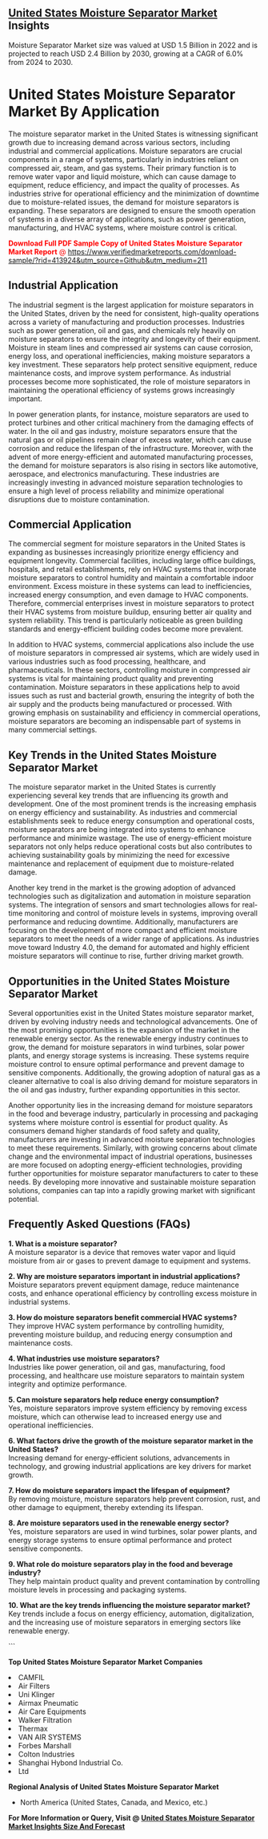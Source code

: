 <h2><a href="https://www.verifiedmarketreports.com/download-sample/?rid=413924&amp;utm_source=Github&amp;utm_medium=211" target="_blank">United States Moisture Separator Market</a> Insights</h2><p>Moisture Separator Market size was valued at USD 1.5 Billion in 2022 and is projected to reach USD 2.4 Billion by 2030, growing at a CAGR of 6.0% from 2024 to 2030.</p><p><h1>United States Moisture Separator Market By Application</h1><p>The moisture separator market in the United States is witnessing significant growth due to increasing demand across various sectors, including industrial and commercial applications. Moisture separators are crucial components in a range of systems, particularly in industries reliant on compressed air, steam, and gas systems. Their primary function is to remove water vapor and liquid moisture, which can cause damage to equipment, reduce efficiency, and impact the quality of processes. As industries strive for operational efficiency and the minimization of downtime due to moisture-related issues, the demand for moisture separators is expanding. These separators are designed to ensure the smooth operation of systems in a diverse array of applications, such as power generation, manufacturing, and HVAC systems, where moisture control is critical.<p><span class=""><span style="color: #ff0000;"><strong>Download Full PDF Sample Copy of United States Moisture Separator Market Report</strong> @ </span><a href="https://www.verifiedmarketreports.com/download-sample/?rid=413924&amp;utm_source=Github&amp;utm_medium=211" target="_blank">https://www.verifiedmarketreports.com/download-sample/?rid=413924&amp;utm_source=Github&amp;utm_medium=211</a></span></p><h2>Industrial Application</h2><p>The industrial segment is the largest application for moisture separators in the United States, driven by the need for consistent, high-quality operations across a variety of manufacturing and production processes. Industries such as power generation, oil and gas, and chemicals rely heavily on moisture separators to ensure the integrity and longevity of their equipment. Moisture in steam lines and compressed air systems can cause corrosion, energy loss, and operational inefficiencies, making moisture separators a key investment. These separators help protect sensitive equipment, reduce maintenance costs, and improve system performance. As industrial processes become more sophisticated, the role of moisture separators in maintaining the operational efficiency of systems grows increasingly important.</p><p>In power generation plants, for instance, moisture separators are used to protect turbines and other critical machinery from the damaging effects of water. In the oil and gas industry, moisture separators ensure that the natural gas or oil pipelines remain clear of excess water, which can cause corrosion and reduce the lifespan of the infrastructure. Moreover, with the advent of more energy-efficient and automated manufacturing processes, the demand for moisture separators is also rising in sectors like automotive, aerospace, and electronics manufacturing. These industries are increasingly investing in advanced moisture separation technologies to ensure a high level of process reliability and minimize operational disruptions due to moisture contamination.</p><h2>Commercial Application</h2><p>The commercial segment for moisture separators in the United States is expanding as businesses increasingly prioritize energy efficiency and equipment longevity. Commercial facilities, including large office buildings, hospitals, and retail establishments, rely on HVAC systems that incorporate moisture separators to control humidity and maintain a comfortable indoor environment. Excess moisture in these systems can lead to inefficiencies, increased energy consumption, and even damage to HVAC components. Therefore, commercial enterprises invest in moisture separators to protect their HVAC systems from moisture buildup, ensuring better air quality and system reliability. This trend is particularly noticeable as green building standards and energy-efficient building codes become more prevalent.</p><p>In addition to HVAC systems, commercial applications also include the use of moisture separators in compressed air systems, which are widely used in various industries such as food processing, healthcare, and pharmaceuticals. In these sectors, controlling moisture in compressed air systems is vital for maintaining product quality and preventing contamination. Moisture separators in these applications help to avoid issues such as rust and bacterial growth, ensuring the integrity of both the air supply and the products being manufactured or processed. With growing emphasis on sustainability and efficiency in commercial operations, moisture separators are becoming an indispensable part of systems in many commercial settings.</p><h2>Key Trends in the United States Moisture Separator Market</h2><p>The moisture separator market in the United States is currently experiencing several key trends that are influencing its growth and development. One of the most prominent trends is the increasing emphasis on energy efficiency and sustainability. As industries and commercial establishments seek to reduce energy consumption and operational costs, moisture separators are being integrated into systems to enhance performance and minimize wastage. The use of energy-efficient moisture separators not only helps reduce operational costs but also contributes to achieving sustainability goals by minimizing the need for excessive maintenance and replacement of equipment due to moisture-related damage.</p><p>Another key trend in the market is the growing adoption of advanced technologies such as digitalization and automation in moisture separation systems. The integration of sensors and smart technologies allows for real-time monitoring and control of moisture levels in systems, improving overall performance and reducing downtime. Additionally, manufacturers are focusing on the development of more compact and efficient moisture separators to meet the needs of a wider range of applications. As industries move toward Industry 4.0, the demand for automated and highly efficient moisture separators will continue to rise, further driving market growth.</p><h2>Opportunities in the United States Moisture Separator Market</h2><p>Several opportunities exist in the United States moisture separator market, driven by evolving industry needs and technological advancements. One of the most promising opportunities is the expansion of the market in the renewable energy sector. As the renewable energy industry continues to grow, the demand for moisture separators in wind turbines, solar power plants, and energy storage systems is increasing. These systems require moisture control to ensure optimal performance and prevent damage to sensitive components. Additionally, the growing adoption of natural gas as a cleaner alternative to coal is also driving demand for moisture separators in the oil and gas industry, further expanding opportunities in this sector.</p><p>Another opportunity lies in the increasing demand for moisture separators in the food and beverage industry, particularly in processing and packaging systems where moisture control is essential for product quality. As consumers demand higher standards of food safety and quality, manufacturers are investing in advanced moisture separation technologies to meet these requirements. Similarly, with growing concerns about climate change and the environmental impact of industrial operations, businesses are more focused on adopting energy-efficient technologies, providing further opportunities for moisture separator manufacturers to cater to these needs. By developing more innovative and sustainable moisture separation solutions, companies can tap into a rapidly growing market with significant potential.</p><h2>Frequently Asked Questions (FAQs)</h2><p><strong>1. What is a moisture separator?</strong><br> A moisture separator is a device that removes water vapor and liquid moisture from air or gases to prevent damage to equipment and systems.</p><p><strong>2. Why are moisture separators important in industrial applications?</strong><br> Moisture separators prevent equipment damage, reduce maintenance costs, and enhance operational efficiency by controlling excess moisture in industrial systems.</p><p><strong>3. How do moisture separators benefit commercial HVAC systems?</strong><br> They improve HVAC system performance by controlling humidity, preventing moisture buildup, and reducing energy consumption and maintenance costs.</p><p><strong>4. What industries use moisture separators?</strong><br> Industries like power generation, oil and gas, manufacturing, food processing, and healthcare use moisture separators to maintain system integrity and optimize performance.</p><p><strong>5. Can moisture separators help reduce energy consumption?</strong><br> Yes, moisture separators improve system efficiency by removing excess moisture, which can otherwise lead to increased energy use and operational inefficiencies.</p><p><strong>6. What factors drive the growth of the moisture separator market in the United States?</strong><br> Increasing demand for energy-efficient solutions, advancements in technology, and growing industrial applications are key drivers for market growth.</p><p><strong>7. How do moisture separators impact the lifespan of equipment?</strong><br> By removing moisture, moisture separators help prevent corrosion, rust, and other damage to equipment, thereby extending its lifespan.</p><p><strong>8. Are moisture separators used in the renewable energy sector?</strong><br> Yes, moisture separators are used in wind turbines, solar power plants, and energy storage systems to ensure optimal performance and protect sensitive components.</p><p><strong>9. What role do moisture separators play in the food and beverage industry?</strong><br> They help maintain product quality and prevent contamination by controlling moisture levels in processing and packaging systems.</p><p><strong>10. What are the key trends influencing the moisture separator market?</strong><br> Key trends include a focus on energy efficiency, automation, digitalization, and the increasing use of moisture separators in emerging sectors like renewable energy.</p>```</p><p><strong>Top United States Moisture Separator Market Companies</strong></p><div data-test-id=""><p><li>CAMFIL</li><li> Air Filters</li><li> Uni Klinger</li><li> Airmax Pneumatic</li><li> Air Care Equipments</li><li> Walker Filtration</li><li> Thermax</li><li> VAN AIR SYSTEMS</li><li> Forbes Marshall</li><li> Colton Industries</li><li> Shanghai Hybond Industrial Co.</li><li>Ltd</li></p><div><strong>Regional Analysis of&nbsp;United States Moisture Separator Market</strong></div><ul><li dir="ltr"><p dir="ltr">North America&nbsp;(United States, Canada, and Mexico, etc.)</p></li></ul><p><strong>For More Information or Query, Visit @&nbsp;</strong><strong><a href="https://www.verifiedmarketreports.com/product/moisture-separator-market/?utm_source=Github&amp;utm_medium=211" target="_blank">United States Moisture Separator Market Insights Size And Forecast</a></strong></p></div>
